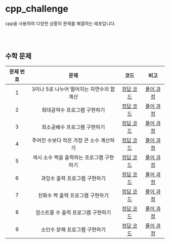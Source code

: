 # cpp_challenge
cpp을 사용하여 다양한 상황의 문제를 해결하는 레포입니다.

<br/>
<br/>

## 수학 문제
| 문제 번호 | 문제 | 코드 | 비고 |
| :--: | :--: | :--: | :--: |
| 1 | 3이나 5로 나누어 떨어지는 자연수의 합 계산 | [정답 코드](./ch01/q01.cpp) | [풀이 과정](https://p2-study.tistory.com/356) |
| 2 | 최대공약수 프로그램 구현하기 | [정답 코드](./ch01/q02.cpp) | [풀이 과정](https://p2-study.tistory.com/357) |
| 3 | 최소공배수 프로그램 구현하기 | [정답 코드](./ch01/q03.cpp) | [풀이 과정](https://p2-study.tistory.com/358) |
| 4 | 주어진 수보다 작은 가장 큰 소수 계산하기 | [정답 코드](./ch01/q04.cpp) | [풀이 과정](https://p2-study.tistory.com/362) |
| 5 | 섹시 소수 짝을 출력하는 프로그램 구현하기 | [정답 코드](./ch01/q05.cpp) | [풀이 과정](https://p2-study.tistory.com/363) |
| 6 | 과잉수 출력 프로그램 구현하기 | [정답 코드](./ch01/q06.cpp) | [풀이 과정](https://p2-study.tistory.com/364) |
| 7 | 친화수 짝 출력 프로그램 구현하기 | [정답 코드](./ch01/q07.cpp) | [풀이 과정](https://p2-study.tistory.com/365) |
| 8 | 암스트롱 수 출력 프로그램 구현하기 | [정답 코드](./ch01/q08.cpp) | [풀이 과정](https://p2-study.tistory.com/366) |
| 9 | 소인수 분해 프로그램 구현하기 | [정답 코드](./ch01/q09.cpp) | [풀이 과정](https://p2-study.tistory.com/367) |

